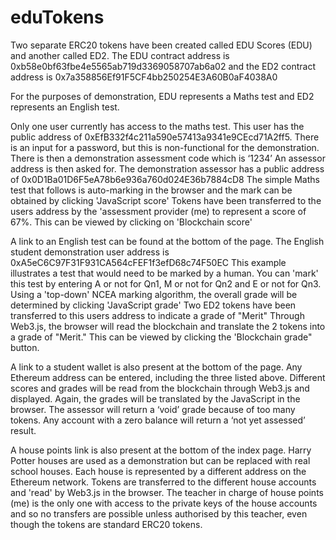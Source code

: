 # eduTokens

Two separate ERC20 tokens have been created called EDU Scores (EDU) and another called ED2. 
The EDU contract address is 0xb58e0bf63fbe4e5565ab719d3369058707ab6a02
and the ED2 contract address is 0x7a358856Ef91F5CF4bb250254E3A60B0aF4038A0

For the purposes of demonstration, EDU represents a Maths test and ED2 represents an English test.  

Only one user currently has access to the maths test.
This user has the public address of 0xEfB332f4c211a590e57413a9341e9CEcd71A2ff5. 
There is an input for a password, but this is non-functional for the demonstration.  
There is then a demonstration assessment code which is ‘1234’
An assessor address is then asked for. 
The demonstration assessor has a public address of 0x0D1Ba01D6F5eA78b6e936a760d024E36b7884cD8
The simple Maths test that follows is auto-marking in the browser and the mark can be obtained by clicking 'JavaScript score'
Tokens have been transferred to the users address by the 'assessment provider (me) to represent a score of 67%. This can be viewed by clicking on 'Blockchain score'

A link to an English test can be found at the bottom of the page. 
The English student demonstration user address is 0xA5eC6C97F31F931CA564cFEF1f3efD68c74F50EC
This example illustrates a test that would need to be marked by a human. 
You can 'mark' this test by entering A or not for Qn1, M or not for Qn2 and E or not for Qn3.
Using a 'top-down' NCEA marking algorithm, the overall grade will be determined by clicking 'JavaScript grade' 
Two ED2 tokens have been transferred to this users address to indicate a grade of "Merit" 
Through Web3.js, the browser will read the blockchain and translate the 2 tokens into a grade of "Merit."
This can be viewed by clicking the 'Blockchain grade" button. 

A link to a student wallet is also present at the bottom of the page. 
Any Ethereum address can be entered, including the three listed above. 
Different scores and grades will be read from the blockchain through Web3.js and displayed. 
Again, the grades will be translated by the JavaScript in the browser. 
The assessor will return a ‘void’ grade because of too many tokens. 
Any account with a zero balance will return a ‘not yet assessed’ result.

A house points link is also present at the bottom of the index page. 
Harry Potter houses are used as a demonstration but can be replaced with real school houses. 
Each house is represented by a different address on the Ethereum network. 
Tokens are transferred to the different house accounts and 'read' by Web3.js in the browser. 
The teacher in charge of house points (me) is the only one with access to the private keys of the house accounts and so no transfers are possible unless authorised by this teacher, even though the tokens are standard ERC20 tokens. 


